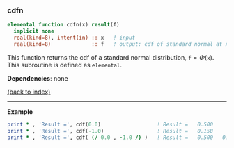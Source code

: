 
### cdfn

```fortran
elemental function cdfn(x) result(f)
  implicit none
  real(kind=8), intent(in) :: x   ! input
  real(kind=8)             :: f   ! output: cdf of standard normal at x
```

This function returns the cdf of a standard normal distribution, $\texttt{f}=\Phi(\texttt{x})$. This subroutine is defined as $\texttt{elemental}$.

**Dependencies**: none

[(back to index)](../index.md)

---

**Example**

```fortran
print * , 'Result =', cdf(0.0)                  ! Result =   0.500
print * , 'Result =', cdf(-1.0)                 ! Result =   0.158
print * , 'Result =', cdf( (/ 0.0 , -1.0 /) )   ! Result =   0.500   0.158
```
